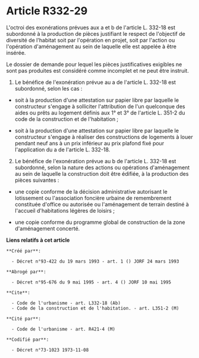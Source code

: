 # Article R332-29

L'octroi des exonérations prévues aux a et b de l'article L. 332-18 est subordonné à la production de pièces justifiant le
respect de l'objectif de diversité de l'habitat soit par l'opération en projet, soit par l'action ou l'opération
d'aménagement au sein de laquelle elle est appelée à être insérée.

Le dossier de demande pour lequel les pièces justificatives exigibles ne sont pas produites est considéré comme incomplet et
ne peut être instruit.

1. Le bénéfice de l'exonération prévue au a de l'article L. 332-18 est subordonné, selon les cas :

- soit à la production d'une attestation sur papier libre par laquelle le constructeur s'engage à solliciter l'attribution de
l'un quelconque des aides ou prêts au logement définis aux 1° et 3° de l'article L. 351-2 du code de la construction et de
l'habitation ;

- soit à la production d'une attestation sur papier libre par laquelle le constructeur s'engage à réaliser des constructions
de logements à louer pendant neuf ans à un prix inférieur au prix plafond fixé pour l'application du a de l'article L.
332-18.

2. Le bénéfice de l'exonération prévue au b de l'article L. 332-18 est subordonné, selon la nature des actions ou opérations
d'aménagement au sein de laquelle la construction doit être édifiée, à la production des pièces suivantes :

- une copie conforme de la décision administrative autorisant le lotissement ou l'association foncière urbaine de
remembrement constituée d'office ou autorisée ou l'aménagement de terrain destiné à l'accueil d'habitations légères de
loisirs ;

- une copie conforme du programme global de construction de la zone d'aménagement concerté.

**Liens relatifs à cet article**

	**Créé par**:

	  - Décret n°93-422 du 19 mars 1993 - art. 1 () JORF 24 mars 1993

	**Abrogé par**:

	  - Décret n°95-676 du 9 mai 1995 - art. 4 () JORF 10 mai 1995

	**Cite**:

	  - Code de l'urbanisme - art. L332-18 (Ab)
	  - Code de la construction et de l'habitation. - art. L351-2 (M)

	**Cité par**:

	  - Code de l'urbanisme - art. R421-4 (M)

	**Codifié par**:

	  - Décret n°73-1023 1973-11-08
